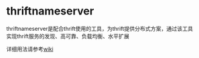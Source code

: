 # thriftnameserver

thriftnameserver是配合thrift使用的工具，为thrift提供分布式方案，通过该工具实现thrift服务的发现、高可靠、负载均衡、水平扩展

详细用法请参考[wiki](./wiki "thriftnameserver wiki")
